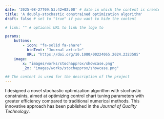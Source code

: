 ```yaml
---
date: '2025-08-27T09:53:42+02:00' # date in which the content is created - defaults to "today"
title: 'A doubly-stochastic constrained optimization algorithm'
draft: false # set to "true" if you want to hide the content 

# link: "" # optional URL to link the logo to

params:
    buttons:
        - icon: "fa-solid fa-share"
          btnText: "Journal article"
          URL: "https://doi.org/10.1080/00224065.2024.2323585"
    image:  
        x: "images/works/stochapprox/showcase.png"
        _2x: "images/works/stochapprox/showcase.png"

## The content is used for the description of the project
---
```


I designed a novel stochastic optimization algorithm with stochastic constraints, aimed at optimizing control chart tuning parameters with greater efficiency compared to traditional numerical methods. This innovative approach has been published in the *Journal of Quality Technology*.
